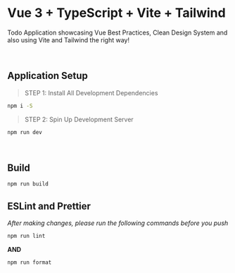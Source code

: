 # Vue 3 + TypeScript + Vite + Tailwind
Todo Application showcasing Vue Best Practices, Clean Design System and also using Vite and Tailwind the right way!

<br />

## Application Setup

> STEP 1: Install All Development Dependencies

```bash
npm i -S
```

> STEP 2: Spin Up Development Server

```bash
npm run dev
```

<br />

## Build
```bash
npm run build
```

## ESLint and Prettier

*After making changes, please run the following commands before you push*

```bash
npm run lint
```

**AND**


```bash
npm run format
```
